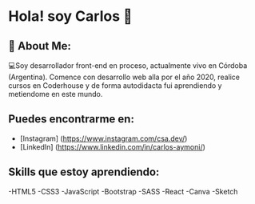 # Hola! soy Carlos 👋

## 💫 About Me:

💻Soy desarrollador front-end en proceso, actualmente vivo en Córdoba (Argentina). Comence con desarrollo web alla por el año 2020, realice cursos en Coderhouse y de forma autodidacta fui aprendiendo y metiendome en este mundo.  

## Puedes encontrarme en:

- [Instagram] (https://www.instagram.com/csa.dev/) 
- [LinkedIn] (https://www.linkedin.com/in/carlos-aymoni/)

## Skills que estoy aprendiendo:

-HTML5 
-CSS3 
-JavaScript 
-Bootstrap 
-SASS 
-React 
-Canva 
-Sketch
 


